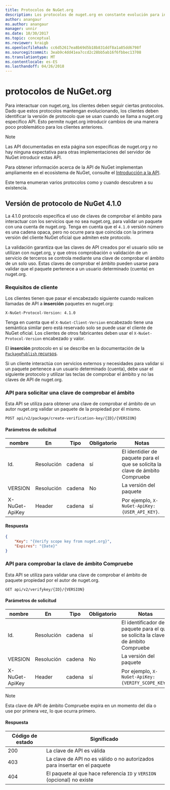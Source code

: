 ```yaml
---
title: Protocolos de NuGet.org
description: Los protocolos de nuget.org en constante evolución para interactuar con los clientes de NuGet.
author: anangaur
ms.author: anangaur
manager: unnir
ms.date: 10/30/2017
ms.topic: conceptual
ms.reviewer: kraigb
ms.openlocfilehash: cc6d52617ea8b69d5b18b831ddf8a1a85dd6798f
ms.sourcegitcommit: 3eab9c4dd41ea7ccd2c28bb5ab16f6fbbec13708
ms.translationtype: MT
ms.contentlocale: es-ES
ms.lasthandoff: 04/26/2018
---
```

# <a name="nugetorg-protocols"></a>protocolos de NuGet.org

Para interactuar con nuget.org, los clientes deben seguir ciertas protocolos. Dado que estos protocolos mantengan evolucionando, los clientes deben identificar la versión de protocolo que se usan cuando se llama a nuget.org específico API. Esto permite nuget.org introducir cambios de una manera poco problemático para los clientes anteriores.

> [!Note]
> Las API documentadas en esta página son específicas de nuget.org y no hay ninguna expectativa para otras implementaciones del servidor de NuGet introducir estas API. 

Para obtener información acerca de la API de NuGet implementan ampliamente en el ecosistema de NuGet, consulte el [Introducción a la API](overview.md).

Este tema enumeran varios protocolos como y cuando descubren a su existencia.

## <a name="nuget-protocol-version-410"></a>Versión de protocolo de NuGet 4.1.0

La 4.1.0 protocolo especifica el uso de claves de comprobar el ámbito para interactuar con los servicios que no sea nuget.org, para validar un paquete con una cuenta de nuget.org. Tenga en cuenta que el `4.1.0` versión número es una cadena opaca, pero no ocurre para que coincida con la primera versión del cliente NuGet oficial que admiten este protocolo.

La validación garantiza que las claves de API creados por el usuario sólo se utilizan con nuget.org, y que otros comprobación o validación de un servicio de terceros se controla mediante una clave de comprobar el ámbito de un solo uso. Estas claves de comprobar el ámbito pueden usarse para validar que el paquete pertenece a un usuario determinado (cuenta) en nuget.org.

### <a name="client-requirement"></a>Requisitos de cliente

Los clientes tienen que pasar el encabezado siguiente cuando realicen llamadas de API a **inserción** paquetes en nuget.org:

    X-NuGet-Protocol-Version: 4.1.0

Tenga en cuenta que el `X-NuGet-Client-Version` encabezado tiene una semántica similar pero está reservado solo se puede usar el cliente de NuGet oficial. Los clientes de otros fabricantes deben usar el `X-NuGet-Protocol-Version` encabezado y valor.

El **inserción** protocolo en sí se describe en la documentación de la [ `PackagePublish` recursos](package-publish-resource.md).

Si un cliente interactúa con servicios externos y necesidades para validar si un paquete pertenece a un usuario determinado (cuenta), debe usar el siguiente protocolo y utilizar las teclas de comprobar el ámbito y no las claves de API de nuget.org.

### <a name="api-to-request-a-verify-scope-key"></a>API para solicitar una clave de comprobar el ámbito

Esta API se utiliza para obtener una clave de comprobar el ámbito de un autor nuget.org validar un paquete de la propiedad por él mismo.

    POST api/v2/package/create-verification-key/{ID}/{VERSION}

#### <a name="request-parameters"></a>Parámetros de solicitud

nombre           | En     | Tipo   | Obligatorio | Notas
-------------- | ------ | ------ | -------- | -----
Id.             | Resolución    | cadena | sí      | El identidier de paquete para el que se solicita la clave de ámbito Compruebe
VERSION        | Resolución    | cadena | No       | La versión del paquete
X-NuGet-ApiKey | Header | cadena | sí      | Por ejemplo, `X-NuGet-ApiKey: {USER_API_KEY}`.

#### <a name="response"></a>Respuesta

```json
{
    "Key": "{Verify scope key from nuget.org}",
    "Expires": "{Date}"
}
```

### <a name="api-to-verify-the-verify-scope-key"></a>API para comprobar la clave de ámbito Compruebe

Esta API se utiliza para validar una clave de comprobar el ámbito de paquete propiedad por el autor de nuget.org.

    GET api/v2/verifykey/{ID}/{VERSION}

#### <a name="request-parameters"></a>Parámetros de solicitud

nombre           | En     | Tipo   | Obligatorio | Notas
-------------  | ------ | ------ | -------- | -----
Id.             | Resolución    | cadena | sí      | El identificador de paquete para el que se solicita la clave de ámbito Compruebe
VERSION        | Resolución    | cadena | No       | La versión del paquete
X-NuGet-ApiKey | Header | cadena | sí      | Por ejemplo, `X-NuGet-ApiKey: {VERIFY_SCOPE_KEY}`.

> [!Note]
> Esta clave de API de ámbito Compruebe expira en un momento del día o use por primera vez, lo que ocurra primero.

#### <a name="response"></a>Respuesta

Código de estado | Significado
----------- | -------
200         | La clave de API es válida
403         | La clave de API no es válido o no autorizados para insertar en el paquete
404         | El paquete al que hace referencia `ID` y `VERSION` (opcional) no existe

